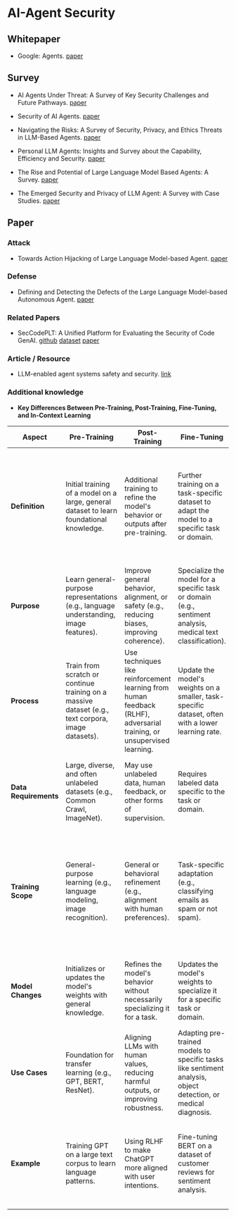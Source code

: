 # AI-Agent Security


## Whitepaper

- Google: Agents. [paper](./resources/Newwhitepaper_Agents2.pdf)

## Survey

- AI Agents Under Threat: A Survey of Key Security Challenges and Future Pathways. [paper](https://arxiv.org/pdf/2406.02630)

- Security of AI Agents. [paper](https://arxiv.org/pdf/2406.08689)

- Navigating the Risks: A Survey of Security, Privacy, and Ethics Threats in LLM-Based Agents. [paper](https://arxiv.org/pdf/2411.09523)

- Personal LLM Agents: Insights and Survey about the Capability, Efficiency and Security. [paper](https://arxiv.org/abs/2401.05459)

- The Rise and Potential of Large Language Model Based Agents: A Survey. [paper](https://arxiv.org/pdf/2309.07864)

- The Emerged Security and Privacy of LLM Agent: A Survey with Case Studies. [paper](https://arxiv.org/pdf/2407.19354)

## Paper

### Attack
- Towards Action Hijacking of Large Language Model-based Agent. [paper](https://arxiv.org/pdf/2412.10807)


### Defense
- Defining and Detecting the Defects of the Large Language Model-based Autonomous Agent. [paper](https://arxiv.org/pdf/2412.18371)


### Related Papers
- SecCodePLT: A Unified Platform for Evaluating the Security of Code GenAI. [github](https://seccodeplt.github.io) [dataset](https://huggingface.co/datasets/Virtue-AI-HUB/SecCodePLT) [paper](https://arxiv.org/pdf/2410.11096)


### Article / Resource

- LLM-enabled agent systems safety and security. [link](https://henrygwb.github.io/posts/agent_security.htm)



### Additional knowledge

 - **Key Differences Between Pre-Training, Post-Training, Fine-Tuning, and In-Context Learning**

| **Aspect**          | **Pre-Training**                        | **Post-Training**                        | **Fine-Tuning**                          | **In-Context Learning**                  |
|----------------------|------------------------------------------|------------------------------------------|------------------------------------------|------------------------------------------|
| **Definition**       | Initial training of a model on a large, general dataset to learn foundational knowledge. | Additional training to refine the model's behavior or outputs after pre-training. | Further training on a task-specific dataset to adapt the model to a specific task or domain. | Using the model (Lauguange model) directly, with task-specific examples provided in the input prompt, to perform a task without updating its weights. |
| **Purpose**          | Learn general-purpose representations (e.g., language understanding, image features). | Improve general behavior, alignment, or safety (e.g., reducing biases, improving coherence). | Specialize the model for a specific task or domain (e.g., sentiment analysis, medical text classification). | Perform a task dynamically by leveraging the model's pre-trained knowledge and providing examples in the input. |
| **Process**          | Train from scratch or continue training on a massive dataset (e.g., text corpora, image datasets). | Use techniques like reinforcement learning from human feedback (RLHF), adversarial training, or unsupervised learning. | Update the model's weights on a smaller, task-specific dataset, often with a lower learning rate. | Provide task-specific examples or instructions in the input prompt, and the model generates the desired output without weight updates. |
| **Data Requirements**| Large, diverse, and often unlabeled datasets (e.g., Common Crawl, ImageNet). | May use unlabeled data, human feedback, or other forms of supervision. | Requires labeled data specific to the task or domain. | Requires only a few examples or instructions in the input prompt (no additional training data). |
| **Training Scope**   | General-purpose learning (e.g., language modeling, image recognition). | General or behavioral refinement (e.g., alignment with human preferences). | Task-specific adaptation (e.g., classifying emails as spam or not spam). | No training; the model uses its pre-trained knowledge and attention mechanisms to adapt its behavior dynamically based on the examples or instructions provided in the input prompt. |
| **Model Changes**    | Initializes or updates the model's weights with general knowledge. | Refines the model's behavior without necessarily specializing it for a task. | Updates the model's weights to specialize it for a specific task or domain. | No changes to the model's weights; it relies on the input prompt for task-specific guidance. |
| **Use Cases**        | Foundation for transfer learning (e.g., GPT, BERT, ResNet). | Aligning LLMs with human values, reducing harmful outputs, or improving robustness. | Adapting pre-trained models to specific tasks like sentiment analysis, object detection, or medical diagnosis. | Performing tasks like translation, summarization, or question-answering without additional training. |
| **Example**          | Training GPT on a large text corpus to learn language patterns. | Using RLHF to make ChatGPT more aligned with user intentions. | Fine-tuning BERT on a dataset of customer reviews for sentiment analysis. | Provide a few examples of English-to-French translations in the input prompt and ask the model to translate a new sentence. |

